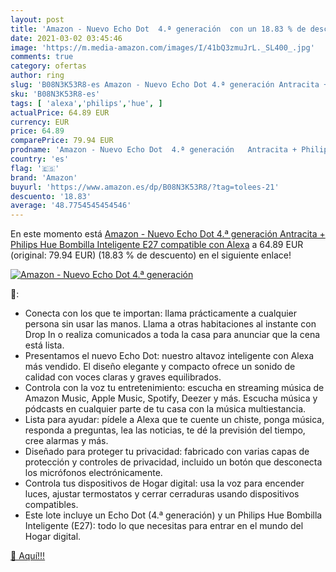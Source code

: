 ```yaml
---
layout: post
title: 'Amazon - Nuevo Echo Dot  4.ª generación  con un 18.83 % de descuento'
date: 2021-03-02 03:45:46
image: 'https://m.media-amazon.com/images/I/41bQ3zmuJrL._SL400_.jpg'
comments: true
category: ofertas
author: ring
slug: 'B08N3K53R8-es Amazon - Nuevo Echo Dot 4.ª generación Antracita + Philips...'
sku: 'B08N3K53R8-es'
tags: [ 'alexa','philips','hue', ]
actualPrice: 64.89 EUR
currency: EUR
price: 64.89
comparePrice: 79.94 EUR
prodname: 'Amazon - Nuevo Echo Dot  4.ª generación   Antracita + Philips Hue Bombilla Inteligente  E27   compatible con Alexa'
country: 'es'
flag: '🇪🇸'
brand: 'Amazon'
buyurl: 'https://www.amazon.es/dp/B08N3K53R8/?tag=tolees-21'
descuento: '18.83'
average: '48.7754545454546'
---
```


En este momento está [Amazon - Nuevo Echo Dot  4.ª generación   Antracita + Philips Hue Bombilla Inteligente  E27   compatible con Alexa](https://www.amazon.es/dp/B08N3K53R8/?tag=tolees-21) a 64.89 EUR (original: 79.94 EUR) (18.83 %  de descuento) en el siguiente enlace!

[![Amazon - Nuevo Echo Dot  4.ª generación ](https://m.media-amazon.com/images/I/41bQ3zmuJrL._SL400_.jpg)](https://www.amazon.es/dp/B08N3K53R8/?tag=tolees-21)

🔎:

- Conecta con los que te importan: llama prácticamente a cualquier persona sin usar las manos. Llama a otras habitaciones al instante con Drop In o realiza comunicados a toda la casa para anunciar que la cena está lista.
- Presentamos el nuevo Echo Dot: nuestro altavoz inteligente con Alexa más vendido. El diseño elegante y compacto ofrece un sonido de calidad con voces claras y graves equilibrados.
- Controla con la voz tu entretenimiento: escucha en streaming música de Amazon Music, Apple Music, Spotify, Deezer y más. Escucha música y pódcasts en cualquier parte de tu casa con la música multiestancia.
- Lista para ayudar: pídele a Alexa que te cuente un chiste, ponga música, responda a preguntas, lea las noticias, te dé la previsión del tiempo, cree alarmas y más.
- Diseñado para proteger tu privacidad: fabricado con varias capas de protección y controles de privacidad, incluido un botón que desconecta los micrófonos electrónicamente.
- Controla tus dispositivos de Hogar digital: usa la voz para encender luces, ajustar termostatos y cerrar cerraduras usando dispositivos compatibles.
- Este lote incluye un Echo Dot (4.ª generación) y un Philips Hue Bombilla Inteligente (E27): todo lo que necesitas para entrar en el mundo del Hogar digital.

[🛒 Aquí!!!](https://www.amazon.es/dp/B08N3K53R8/?tag=tolees-21)
